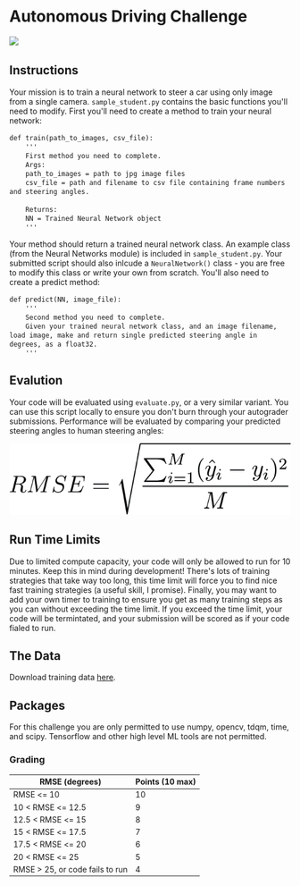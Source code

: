 # Autonomous Driving Challenge

![](../videos/images_and_angles.gif)


## Instructions
Your mission is to train a neural network to steer a car using only image from a single camera. `sample_student.py` contains the basic functions you'll need to modify. First you'll need to create a method to train your neural network:

````
def train(path_to_images, csv_file):
    '''
    First method you need to complete. 
    Args: 
    path_to_images = path to jpg image files
    csv_file = path and filename to csv file containing frame numbers and steering angles. 
    
    Returns: 
    NN = Trained Neural Network object 
    '''
 ````

 Your method should return a trained neural network class. An example class (from the Neural Networks module) is included in `sample_student.py`. Your submitted script should also inlcude a `NeuralNetwork()` class - you are free to modify this class or write your own from scratch. You'll also need to create a predict method:


````
def predict(NN, image_file):
    '''
    Second method you need to complete. 
    Given your trained neural network class, and an image filename, load image, make and return single predicted steering angle in degrees, as a float32. 
    '''
````

## Evalution 
Your code will be evaluated using `evaluate.py`, or a very similar variant. You can use this script locally to ensure you don't burn through your autograder submissions. Performance will be evaluated by comparing your predicted steering angles to human steering angles:

![](../graphics/RMSE_Equation-01.png)


## Run Time Limits
Due to limited compute capacity, your code will only be allowed to run for 10 minutes. Keep this in mind during development! There's lots of training strategies that take way too long, this time limit will force you to find nice fast training strategies (a useful skill, I promise). Finally, you may want to add your own timer to training to ensure you get as many training steps as you can without exceeding the time limit. If you exceed the time limit, your code will be termintated, and your submission will be scored as if your code fialed to run. 

## The Data
Download training data [here](http://www.welchlabs.io/unccv/autonomous_driving/data/training.zip). 

## Packages
For this challenge you are only permitted to use numpy, opencv, tdqm, time, and scipy. Tensorflow and other high level ML tools are not permitted.

### Grading 

| RMSE (degrees)   | Points (10 max)  | 
| ------------- | ------------- | 
| RMSE <= 10     | 10  | 
| 10 < RMSE <= 12.5 | 9  |  
| 12.5 < RMSE <= 15 | 8  |   
| 15 < RMSE <= 17.5 | 7  |   
| 17.5 < RMSE <= 20 | 6  |   
| 20 < RMSE <= 25 | 5  |  
| RMSE > 25, or code fails to run | 4  |  





